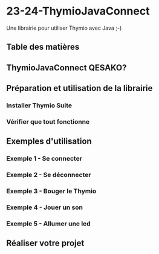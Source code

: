# 23-24-ThymioJavaConnect
Une librairie pour utiliser Thymio avec Java ;-)
## Table des matières
## ThymioJavaConnect QESAKO?
## Préparation et utilisation de la librairie
### Installer Thymio Suite
### Vérifier que tout fonctionne
## Exemples d'utilisation
### Exemple 1 - Se connecter
### Exemple 2 - Se déconnecter
### Exemple 3 - Bouger le Thymio
### Exemple 4 - Jouer un son
### Exemple 5 - Allumer une led
## Réaliser votre projet
